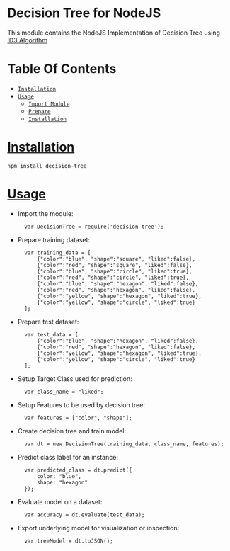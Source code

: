 Decision Tree for NodeJS
========================

This module contains the NodeJS Implementation of Decision Tree using [ID3 Algorithm](http://en.wikipedia.org/wiki/ID3_algorithm)

# Table Of Contents
* [`Installation`](#installation)
* [`Usage`](#usage)
	* [`Import Module`](#installation)
	* [`Prepare`](#installation)
	* [`Installation`](#installation)

# [Installation](id:installation)
	npm install decision-tree

# [Usage](id:usage)

* Import the module:

		var DecisionTree = require('decision-tree');
	
* Prepare training dataset:

		var training_data = [
			{"color":"blue", "shape":"square", "liked":false},
			{"color":"red", "shape":"square", "liked":false},
			{"color":"blue", "shape":"circle", "liked":true},
			{"color":"red", "shape":"circle", "liked":true},
			{"color":"blue", "shape":"hexagon", "liked":false},
			{"color":"red", "shape":"hexagon", "liked":false},
			{"color":"yellow", "shape":"hexagon", "liked":true},
			{"color":"yellow", "shape":"circle", "liked":true}
		];
	
* Prepare test dataset:

		var test_data = [
			{"color":"blue", "shape":"hexagon", "liked":false},
			{"color":"red", "shape":"hexagon", "liked":false},
			{"color":"yellow", "shape":"hexagon", "liked":true},
			{"color":"yellow", "shape":"circle", "liked":true}
		];
	
* Setup Target Class used for prediction:
	
		var class_name = "liked";

* Setup Features to be used by decision tree:

		var features = ["color", "shape"];
	
* Create decision tree and train model:
	
		var dt = new DecisionTree(training_data, class_name, features);
	
* Predict class label for an instance:

		var predicted_class = dt.predict({
			color: "blue",
			shape: "hexagon"
		});
	
* Evaluate model on a dataset:
	
		var accuracy = dt.evaluate(test_data);

* Export underlying model for visualization or inspection:

		var treeModel = dt.toJSON();